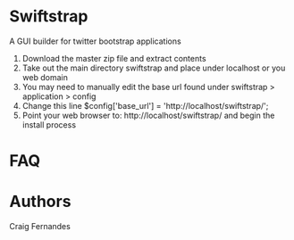 Swiftstrap
==========

A GUI builder for twitter bootstrap applications

1. Download the master zip file and extract contents
2. Take out the main directory swiftstrap and place under localhost or you web domain
3. You may need to manually edit the base url found under swiftstrap > application > config
4. Change this line $config['base_url']	= 'http://localhost/swiftstrap/';
5. Point your web browser to:  http://localhost/swiftstrap/ and begin the install process

FAQ
======


Authors
=======
Craig Fernandes




